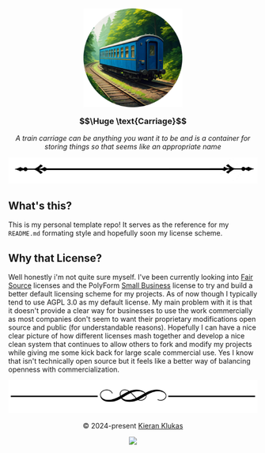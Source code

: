 <h3 align="center">
    <img src="https://raw.githubusercontent.com/taciturnaxolotl/carriage/master/.github/images/carriage.webp" width="200" alt="Logo"/><br/>
    <img src="https://raw.githubusercontent.com/taciturnaxolotl/carriage/master/.github/images/transparent.png" height="30" width="0px"/>
    <span>$$\Huge \text{Carriage}$$</span>
    <img src="https://raw.githubusercontent.com/taciturnaxolotl/carriage/master/.github/images/transparent.png" height="30" width="0px"/>
</h3>

<p align="center">
    <i>A train carriage can be anything you want it to be and is a container for storing things so that seems like an appropriate name</i>
</p>

<p align="center">
	<img src="https://raw.githubusercontent.com/taciturnaxolotl/carriage/master/.github/images/line-break-thin.svg" />
</p>

## What's this?

This is my personal template repo! It serves as the reference for my `README.md` formating style and hopefully soon my license scheme.

## Why that License?

Well honestly i'm not quite sure myself. I've been currently looking into [Fair Source](https://fair.io/licenses/) licenses and the PolyForm [Small Business](https://polyformproject.org/licenses/small-business/1.0.0/) license to try and build a better default licensing scheme for my projects. As of now though I typically tend to use AGPL 3.0 as my default license. My main problem with it is that it doesn't provide a clear way for businesses to use the work commercially as most companies don't seem to want their proprietary modifications open source and public (for understandable reasons). Hopefully I can have a nice clear picture of how different licenses mash together and develop a nice clean system that continues to allow others to fork and modify my projects while giving me some kick back for large scale commercial use. Yes I know that isn't technically open source but it feels like a better way of balancing openness with commercialization.

<p align="center">
	<img src="https://raw.githubusercontent.com/taciturnaxolotl/carriage/master/.github/images/line-break.svg" />
</p>

<p align="center">
	&copy 2024-present <a href="https://github.com/taciturnaxolotl">Kieran Klukas</a>
</p>

<p align="center">
	<a href="https://github.com/taciturnaxolotl/carriage/blob/master/LICENSE.md"><img src="https://img.shields.io/static/v1.svg?style=for-the-badge&label=License&message=AGPL 3.0&logoColor=d9e0ee&colorA=363a4f&colorB=b7bdf8"/></a>
</p>
